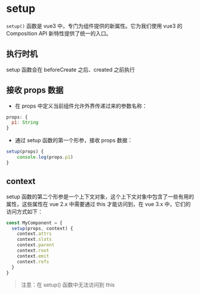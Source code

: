 # setup

`setup()` 函数是 vue3 中，专门为组件提供的新属性。它为我们使用 vue3 的 Composition API 新特性提供了统一的入口。

## 执行时机

setup 函数会在 beforeCreate 之后、created 之前执行

## 接收 props 数据

- 在 props 中定义当前组件允许外界传递过来的参数名称：

```js
props: {
  p1: String
}
```

- 通过 setup 函数的第一个形参，接收 props 数据：

```js
setup(props) {
    console.log(props.p1)
}
```

## context

setup 函数的第二个形参是一个上下文对象，这个上下文对象中包含了一些有用的属性，这些属性在 vue 2.x 中需要通过 this 才能访问到，在 vue 3.x 中，它们的访问方式如下：

```js
const MyComponent = {
  setup(props, context) {
    context.attrs
    context.slots
    context.parent
    context.root
    context.emit
    context.refs
  }
}
```

> 注意：在 setup() 函数中无法访问到 this
